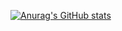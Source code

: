 [![Anurag's GitHub stats](https://github-readme-stats.vercel.app/api?xingyuanbaoyue=anuraghazra)](https://github.com/anuraghazra/github-readme-stats)
